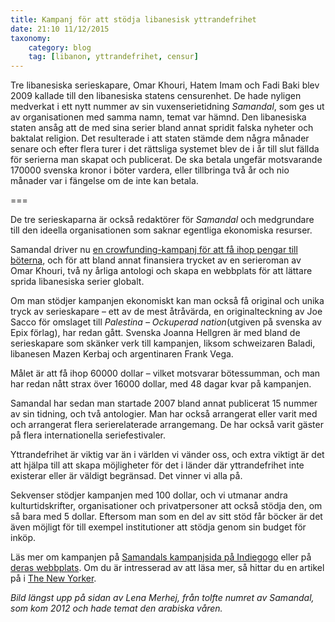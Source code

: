 ```yaml
---
title: Kampanj för att stödja libanesisk yttrandefrihet
date: 21:10 11/12/2015
taxonomy:
    category: blog
    tag: [libanon, yttrandefrihet, censur]
---
```


Tre libanesiska serieskapare, Omar Khouri, Hatem Imam och Fadi Baki blev 2009 kallade till den libanesiska statens censurenhet. De hade nyligen medverkat i ett nytt nummer av sin vuxenserietidning _Samandal_, som ges ut av organisationen med samma namn, temat var hämnd. Den libanesiska staten ansåg att de med sina serier bland annat spridit falska nyheter och baktalat religion. Det resulterade i att staten stämde dem några månader senare och efter flera turer i det rättsliga systemet blev de i år till slut fällda för serierna man skapat och publicerat. De ska betala ungefär motsvarande 170000 svenska kronor i böter vardera, eller tillbringa två år och nio månader var i fängelse om de inte kan betala.

===

De tre serieskaparna är också redaktörer för _Samandal_ och medgrundare till den ideella organisationen som saknar egentliga ekonomiska resurser.

Samandal driver nu [en crowfunding-kampanj för att få ihop pengar till böterna](https://www.indiegogo.com/projects/the-people-vs-samandal-comics--2), och för att bland annat finansiera trycket av en serieroman av Omar Khouri, två ny årliga antologi och skapa en webbplats för att lättare sprida libanesiska serier globalt.

Om man stödjer kampanjen ekonomiskt kan man också få original och unika tryck av serieskapare – ett av de mest åtråvärda, en originalteckning av Joe Sacco för omslaget till _Palestina – Ockuperad nation_(utgiven på svenska av Epix förlag), har redan gått. Svenska Joanna Hellgren är med bland de serieskapare som skänker verk till kampanjen, liksom schweizaren Baladi, libanesen Mazen Kerbaj och argentinaren Frank Vega.

Målet är att få ihop 60000 dollar – vilket motsvarar bötessumman, och man har redan nått strax över 16000 dollar, med 48 dagar kvar på kampanjen.

Samandal har sedan man startade 2007 bland annat publicerat 15 nummer av sin tidning, och två antologier. Man har också arrangerat eller varit med och arrangerat flera serierelaterade arrangemang. De har också varit gäster på flera internationella seriefestivaler.

Yttrandefrihet är viktig var än i världen vi vänder oss, och extra viktigt är det att hjälpa till att skapa möjligheter för det i länder där yttrandefrihet inte existerar eller är väldigt begränsad. Det vinner vi alla på.

Sekvenser stödjer kampanjen med 100 dollar, och vi utmanar andra kulturtidskrifter, organisationer och privatpersoner att också stödja den, om så bara med 5 dollar. Eftersom man som en del av sitt stöd får böcker är det även möjligt för till exempel institutioner att stödja genom sin budget för inköp.

Läs mer om kampanjen på [Samandals kampanjsida på Indiegogo](https://www.indiegogo.com/projects/the-people-vs-samandal-comics--2) eller på [deras webbplats](http://samandalcomics.org/). Om du är intresserad av att läsa mer, så hittar du en artikel på i [The New Yorker](http://www.newyorker.com/news/news-desk/the-fate-of-a-joke-in-lebanon).

_Bild längst upp på sidan av Lena Merhej, från tolfte numret av Samandal, som kom 2012 och hade temat den arabiska våren._

